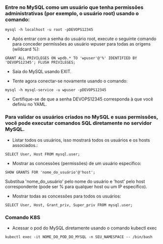 ### Entre no MySQL como um usuário que tenha permissões administrativas (por exemplo, o usuário root) usando o comando:

```
mysql -h localhost -u root -pDEVOPS12345
```

- Após entrar com a senha do usuário root, execute o seguinte comando para conceder permissões ao usuário wpuser para todas as origens (wildcard %):

```
GRANT ALL PRIVILEGES ON wpdb.* TO 'wpuser'@'%' IDENTIFIED BY 'DEVOPS12345'; FLUSH PRIVILEGES;
```
- Saia do MySQL usando EXIT.

- Tente agora conectar-se novamente usando o comando:

```
mysql -h mysql-service -u wpuser -pDEVOPS12345
```

- Certifique-se de que a senha DEVOPS12345 corresponda à que você definiu no YAML.



### Para validar os usuários criados no MySQL e suas permissões, você pode executar comandos SQL diretamente no servidor MySQL.

- Listar todos os usuários, isso mostrará todos os usuários e os hosts associados.:

```
SELECT User, Host FROM mysql.user;
```

- Mostrar as concessões (permissões) de um usuário específico:

```
SHOW GRANTS FOR 'nome_do_usuário'@'host';
```

Substitua 'nome_do_usuário' pelo nome do usuário e 'host' pelo host correspondente (pode ser % para qualquer host ou um IP específico).


- Mostrar todas as concessões para todos os usuários:

```
SELECT User, Host, Grant_priv, Super_priv FROM mysql.user;
```

### Comando K8S

- Acessar o pod do MySQL diretamente usando o comando kubectl exec 

```
kubectl exec -it NOME_DO_POD_DO_MYSQL -n SEU_NAMESPACE -- /bin/bash
```
